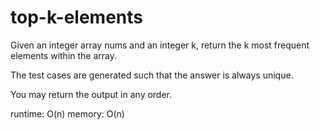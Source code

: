 # top-k-elements
Given an integer array nums and an integer k, return the k most frequent elements within the array.

The test cases are generated such that the answer is always unique.

You may return the output in any order.

runtime: O(n)
memory: O(n)